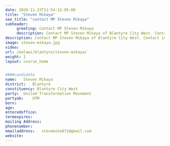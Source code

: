 ```yaml
---
date: 2020-11-22T11:54:12-05:00
title: "Steven Mikaya"
seo_title: "contact MP Steven Mikaya"
subheader:
     greeting: Contact MP Steven Mikaya
     description: Contact MP Steven Mikaya of Blantyre City West. Contact information for Steven Mikaya includes her email address, phone number, and mailing
description: Contact MP Steven Mikaya of Blantyre City West. Contact information for Steven Mikaya includes her email address, phone number, and mailing
image: steven-mikaya.jpg
video: 
url: /malawi/blantyre/steven-mikaya/
weight: 1
layout: course_home


####candidate
name:	Steven Mikaya
district:	Blantyre
constituency: Blantyre City West
party:	United Transformation Movement
partyab:	UTM
born:
age: 
enteredoffice:	
termexpires:	
mailing Address:
phonenumber:	
emailaddress:	stevemika071@gmail.com
website:	
---
```


